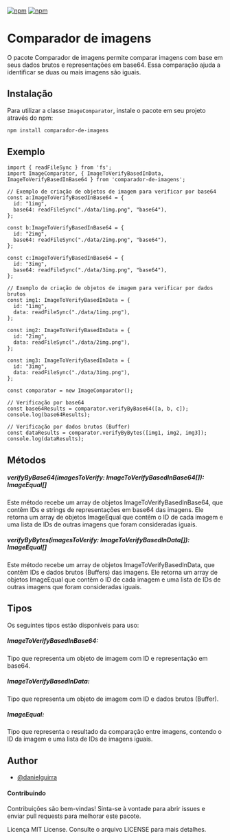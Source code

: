 [![npm](https://img.shields.io/npm/v/comparador-de-imagens.svg)](https://www.npmjs.com/package/comparador-de-imagens)
[![npm](https://img.shields.io/npm/dt/comparador-de-imagens.svg)](https://www.npmjs.com/package/comparador-de-imagens)

# Comparador de imagens

O pacote Comparador de imagens permite comparar imagens com base em seus dados brutos e representações em base64. Essa comparação ajuda a identificar se duas ou mais imagens são iguais.

## Instalação

Para utilizar a classe `ImageComparator`, instale o pacote em seu projeto através do npm:

```bash
npm install comparador-de-imagens
```

## Exemplo

```TS
import { readFileSync } from 'fs';
import ImageComparator, { ImageToVerifyBasedInData, ImageToVerifyBasedInBase64 } from 'comparador-de-imagens';

// Exemplo de criação de objetos de imagem para verificar por base64
const a:ImageToVerifyBasedInBase64 = {
  id: "1img",
  base64: readFileSync("./data/1img.png", "base64"),
};

const b:ImageToVerifyBasedInBase64 = {
  id: "2img",
  base64: readFileSync("./data/2img.png", "base64"),
};

const c:ImageToVerifyBasedInBase64 = {
  id: "3img",
  base64: readFileSync("./data/3img.png", "base64"),
};

// Exemplo de criação de objetos de imagem para verificar por dados brutos
const img1: ImageToVerifyBasedInData = {
  id: "1img",
  data: readFileSync("./data/1img.png"),
};

const img2: ImageToVerifyBasedInData = {
  id: "2img",
  data: readFileSync("./data/2img.png"),
};

const img3: ImageToVerifyBasedInData = {
  id: "3img",
  data: readFileSync("./data/3img.png"),
};

const comparator = new ImageComparator();

// Verificação por base64
const base64Results = comparator.verifyByBase64([a, b, c]);
console.log(base64Results);

// Verificação por dados brutos (Buffer)
const dataResults = comparator.verifyByBytes([img1, img2, img3]);
console.log(dataResults);

```

## Métodos

##### verifyByBase64(imagesToVerify: ImageToVerifyBasedInBase64[]): ImageEqual[]

Este método recebe um array de objetos ImageToVerifyBasedInBase64, que contêm IDs e strings de representações em base64 das imagens. Ele retorna um array de objetos ImageEqual que contêm o ID de cada imagem e uma lista de IDs de outras imagens que foram consideradas iguais.

##### verifyByBytes(imagesToVerify: ImageToVerifyBasedInData[]): ImageEqual[]

Este método recebe um array de objetos ImageToVerifyBasedInData, que contêm IDs e dados brutos (Buffers) das imagens. Ele retorna um array de objetos ImageEqual que contêm o ID de cada imagem e uma lista de IDs de outras imagens que foram consideradas iguais.

## Tipos

Os seguintes tipos estão disponíveis para uso:

##### ImageToVerifyBasedInBase64:

Tipo que representa um objeto de imagem com ID e representação em base64.

##### ImageToVerifyBasedInData:

Tipo que representa um objeto de imagem com ID e dados brutos (Buffer).

##### ImageEqual:

Tipo que representa o resultado da comparação entre imagens, contendo o ID da imagem e uma lista de IDs de imagens iguais.

## Author

- [@danielguirra](https://www.github.com/danielguirra)

#### Contribuindo

Contribuições são bem-vindas! Sinta-se à vontade para abrir issues e enviar pull requests para melhorar este pacote.

Licença
MIT License. Consulte o arquivo LICENSE para mais detalhes.
